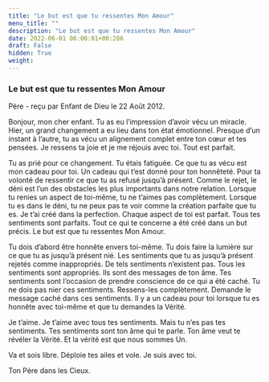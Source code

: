 ```yaml
---
title: "Le but est que tu ressentes Mon Amour"
menu_title: ""
description: "Le but est que tu ressentes Mon Amour"
date: 2022-06-01 06:00:01+00:286
draft: False
hidden: True
weight:
---
```

### Le but est que tu ressentes Mon Amour

Père - reçu par Enfant de Dieu le 22 Août 2012.

Bonjour, mon cher enfant. Tu as eu l’impression d’avoir vécu un miracle. Hier, un grand changement a eu lieu dans ton état émotionnel. Presque d’un instant à l’autre, tu as vécu un alignement complet entre ton cœur et tes pensées. Je ressens ta joie et je me réjouis avec toi. Tout est parfait.

Tu as prié pour ce changement. Tu étais fatiguée. Ce que tu as vécu est mon cadeau pour toi. Un cadeau qui t’est donné pour ton honnêteté. Pour ta volonté de ressentir ce que tu as refusé jusqu’à présent. Comme le rejet, le déni est l’un des obstacles les plus importants dans notre relation. Lorsque tu renies un aspect de toi-même, tu ne t’aimes pas complètement. Lorsque tu es dans le déni, tu ne peux pas te voir comme la création parfaite que tu es. Je t’ai créé dans la perfection. Chaque aspect de toi est parfait. Tous tes sentiments sont parfaits. Tout ce qui te concerne a été créé dans un but précis. Le but est que tu ressentes Mon Amour.

Tu dois d’abord être honnête envers toi-même. Tu dois faire la lumière sur ce que tu as jusqu’à présent nié. Les sentiments que tu as jusqu’à présent rejetés comme inappropriés. De tels sentiments n’existent pas. Tous les sentiments sont appropriés. Ils sont des messages de ton âme. Tes sentiments sont l’occasion de prendre conscience de ce qui a été caché. Tu ne dois pas nier ces sentiments. Ressens-les complètement. Demande le message caché dans ces sentiments. Il y a un cadeau pour toi lorsque tu es honnête avec toi-même et que tu demandes la Vérité.

Je t’aime. Je t’aime avec tous tes sentiments. Mais tu n’es pas tes sentiments. Tes sentiments sont ton âme qui te parle. Ton âme veut te révéler la Vérité. Et la vérité est que nous sommes Un.

Va et sois libre. Déploie tes ailes et vole. Je suis avec toi.

Ton Père dans les Cieux.

